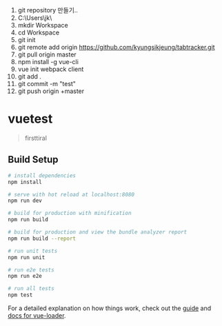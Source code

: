
1. git repository 만들기..
2. C:\Users\jk\
3. mkdir Workspace
4. cd Workspace
5. git init 
6. git remote add origin https://github.com/kyungsikjeung/tabtracker.git
7.  git pull origin master
8.  npm install -g vue-cli
9.  vue init webpack client
10. git add .
11. git commit -m "test"
12. git push origin +master

# vuetest

> firsttiral

## Build Setup

``` bash
# install dependencies
npm install

# serve with hot reload at localhost:8080
npm run dev

# build for production with minification
npm run build

# build for production and view the bundle analyzer report
npm run build --report

# run unit tests
npm run unit

# run e2e tests
npm run e2e

# run all tests
npm test
```

For a detailed explanation on how things work, check out the [guide](http://vuejs-templates.github.io/webpack/) and [docs for vue-loader](http://vuejs.github.io/vue-loader).
